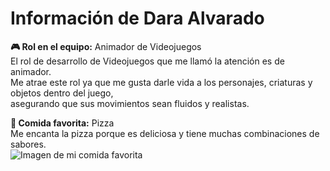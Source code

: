 # Información de Dara Alvarado 

**🎮 Rol en el equipo:** Animador de Videojuegos  
El rol de desarrollo de Videojuegos que me llamó la atención es de animador.  
Me atrae este rol ya que me gusta darle vida a los personajes, criaturas y objetos dentro del juego,  
asegurando que sus movimientos sean fluidos y realistas.  

**🍕 Comida favorita:** Pizza  
Me encanta la pizza porque es deliciosa y tiene muchas combinaciones de sabores.  
![Imagen de mi comida favorita](https://github.com/user-attachments/assets/e70c21dd-dec4-441b-bf3e-d3e31be931bb)
